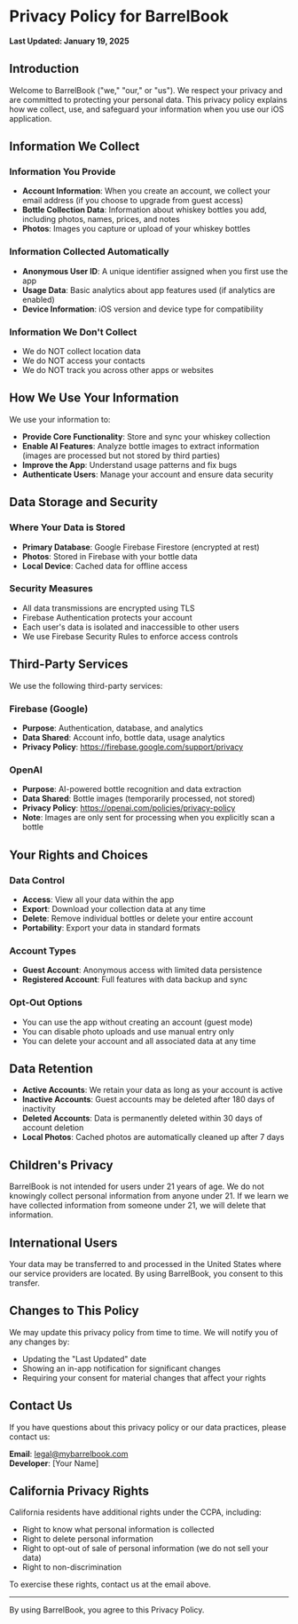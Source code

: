# Privacy Policy for BarrelBook

**Last Updated: January 19, 2025**

## Introduction

Welcome to BarrelBook ("we," "our," or "us"). We respect your privacy and are committed to protecting your personal data. This privacy policy explains how we collect, use, and safeguard your information when you use our iOS application.

## Information We Collect

### Information You Provide
- **Account Information**: When you create an account, we collect your email address (if you choose to upgrade from guest access)
- **Bottle Collection Data**: Information about whiskey bottles you add, including photos, names, prices, and notes
- **Photos**: Images you capture or upload of your whiskey bottles

### Information Collected Automatically
- **Anonymous User ID**: A unique identifier assigned when you first use the app
- **Usage Data**: Basic analytics about app features used (if analytics are enabled)
- **Device Information**: iOS version and device type for compatibility

### Information We Don't Collect
- We do NOT collect location data
- We do NOT access your contacts
- We do NOT track you across other apps or websites

## How We Use Your Information

We use your information to:
- **Provide Core Functionality**: Store and sync your whiskey collection
- **Enable AI Features**: Analyze bottle images to extract information (images are processed but not stored by third parties)
- **Improve the App**: Understand usage patterns and fix bugs
- **Authenticate Users**: Manage your account and ensure data security

## Data Storage and Security

### Where Your Data is Stored
- **Primary Database**: Google Firebase Firestore (encrypted at rest)
- **Photos**: Stored in Firebase with your bottle data
- **Local Device**: Cached data for offline access

### Security Measures
- All data transmissions are encrypted using TLS
- Firebase Authentication protects your account
- Each user's data is isolated and inaccessible to other users
- We use Firebase Security Rules to enforce access controls

## Third-Party Services

We use the following third-party services:

### Firebase (Google)
- **Purpose**: Authentication, database, and analytics
- **Data Shared**: Account info, bottle data, usage analytics
- **Privacy Policy**: https://firebase.google.com/support/privacy

### OpenAI
- **Purpose**: AI-powered bottle recognition and data extraction
- **Data Shared**: Bottle images (temporarily processed, not stored)
- **Privacy Policy**: https://openai.com/policies/privacy-policy
- **Note**: Images are only sent for processing when you explicitly scan a bottle

## Your Rights and Choices

### Data Control
- **Access**: View all your data within the app
- **Export**: Download your collection data at any time
- **Delete**: Remove individual bottles or delete your entire account
- **Portability**: Export your data in standard formats

### Account Types
- **Guest Account**: Anonymous access with limited data persistence
- **Registered Account**: Full features with data backup and sync

### Opt-Out Options
- You can use the app without creating an account (guest mode)
- You can disable photo uploads and use manual entry only
- You can delete your account and all associated data at any time

## Data Retention

- **Active Accounts**: We retain your data as long as your account is active
- **Inactive Accounts**: Guest accounts may be deleted after 180 days of inactivity
- **Deleted Accounts**: Data is permanently deleted within 30 days of account deletion
- **Local Photos**: Cached photos are automatically cleaned up after 7 days

## Children's Privacy

BarrelBook is not intended for users under 21 years of age. We do not knowingly collect personal information from anyone under 21. If we learn we have collected information from someone under 21, we will delete that information.

## International Users

Your data may be transferred to and processed in the United States where our service providers are located. By using BarrelBook, you consent to this transfer.

## Changes to This Policy

We may update this privacy policy from time to time. We will notify you of any changes by:
- Updating the "Last Updated" date
- Showing an in-app notification for significant changes
- Requiring your consent for material changes that affect your rights

## Contact Us

If you have questions about this privacy policy or our data practices, please contact us:

**Email**: legal@mybarrelbook.com  
**Developer**: [Your Name]

## California Privacy Rights

California residents have additional rights under the CCPA, including:
- Right to know what personal information is collected
- Right to delete personal information
- Right to opt-out of sale of personal information (we do not sell your data)
- Right to non-discrimination

To exercise these rights, contact us at the email above.

---

By using BarrelBook, you agree to this Privacy Policy.